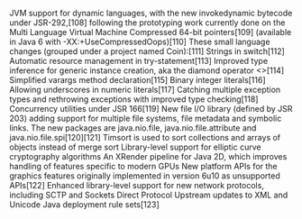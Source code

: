 JVM support for dynamic languages, with the new invokedynamic bytecode under JSR-292,[108] following the prototyping work currently done on the Multi Language Virtual Machine
Compressed 64-bit pointers[109] (available in Java 6 with -XX:+UseCompressedOops)[110]
These small language changes (grouped under a project named Coin):[111]
Strings in switch[112]
Automatic resource management in try-statement[113]
Improved type inference for generic instance creation, aka the diamond operator <>[114]
Simplified varargs method declaration[115]
Binary integer literals[116]
Allowing underscores in numeric literals[117]
Catching multiple exception types and rethrowing exceptions with improved type checking[118]
Concurrency utilities under JSR 166[119]
New file I/O library (defined by JSR 203) adding support for multiple file systems, file metadata and symbolic links. The new packages are java.nio.file, java.nio.file.attribute and java.nio.file.spi[120][121]
Timsort is used to sort collections and arrays of objects instead of merge sort
Library-level support for elliptic curve cryptography algorithms
An XRender pipeline for Java 2D, which improves handling of features specific to modern GPUs
New platform APIs for the graphics features originally implemented in version 6u10 as unsupported APIs[122]
Enhanced library-level support for new network protocols, including SCTP and Sockets Direct Protocol
Upstream updates to XML and Unicode
Java deployment rule sets[123]